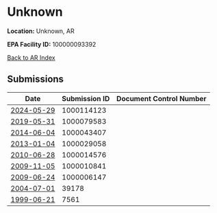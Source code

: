 # Unknown

**Location:** Unknown, AR

**EPA Facility ID:** 100000093392

[Back to AR Index](../../index.md)

## Submissions

| Date | Submission ID | Document Control Number |
|------|--------------|-------------------------|
| [2024-05-29](submissions/1000114123.md) | 1000114123 |  |
| [2019-05-31](submissions/1000079583.md) | 1000079583 |  |
| [2014-06-04](submissions/1000043407.md) | 1000043407 |  |
| [2013-01-04](submissions/1000029058.md) | 1000029058 |  |
| [2010-06-28](submissions/1000014576.md) | 1000014576 |  |
| [2009-11-05](submissions/1000010841.md) | 1000010841 |  |
| [2009-06-24](submissions/1000006147.md) | 1000006147 |  |
| [2004-07-01](submissions/39178.md) | 39178 |  |
| [1999-06-21](submissions/7561.md) | 7561 |  |
